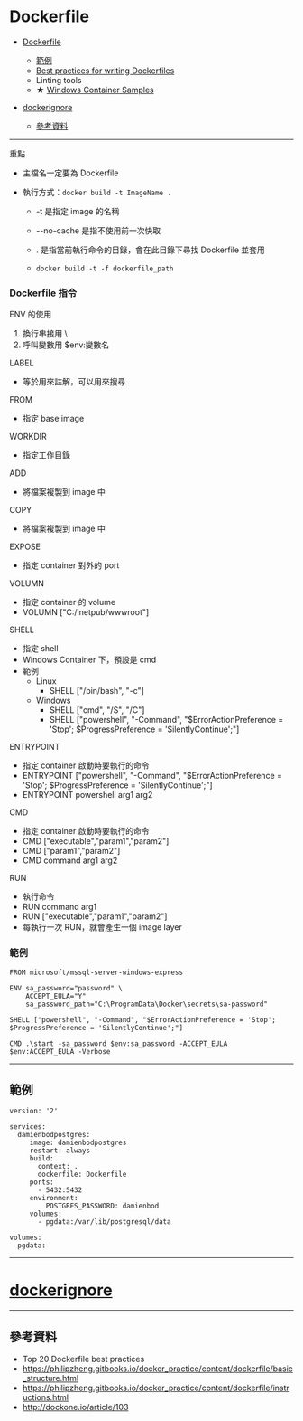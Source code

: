 # Dockerfile

- [Dockerfile](#dockerfile)
  - [範例](#%e7%af%84%e4%be%8b)
  - [Best practices for writing Dockerfiles](https://docs.docker.com/develop/develop-images/dockerfile_best-practices/)
  - Linting tools
  - ★ [Windows Container Samples](https://github.com/MicrosoftDocs/Virtualization-Documentation/tree/main/windows-container-samples/asp-net-getting-started)

- [dockerignore](#dockerignore)
  - [參考資料](#%e5%8f%83%e8%80%83%e8%b3%87%e6%96%99)

---

重點
- 主檔名一定要為 Dockerfile
- 執行方式：`docker build -t ImageName .`

  - -t 是指定 image 的名稱 
  - --no-cache 是指不使用前一次快取

  - . 是指當前執行命令的目錄，會在此目錄下尋找 Dockerfile 並套用

  - `docker build -t -f dockerfile_path`
	
### Dockerfile 指令
	
ENV 的使用
1. 換行串接用 \
1. 呼叫變數用 $env:變數名

LABEL
  - 等於用來註解，可以用來搜尋

FROM 
  - 指定 base image

WORKDIR
  - 指定工作目錄

ADD
  - 將檔案複製到 image 中

COPY
  - 將檔案複製到 image 中

EXPOSE
  - 指定 container 對外的 port

VOLUMN
  - 指定 container 的 volume
  - VOLUMN ["C:/inetpub/wwwroot"]

SHELL
  - 指定 shell
  - Windows Container 下，預設是 cmd
  - 範例
    - Linux
      - SHELL ["/bin/bash", "-c"]
    - Windows
      - SHELL ["cmd", "/S", "/C"]
      - SHELL ["powershell", "-Command", "$ErrorActionPreference = 'Stop'; $ProgressPreference = 'SilentlyContinue';"]

ENTRYPOINT
  - 指定 container 啟動時要執行的命令
  - ENTRYPOINT ["powershell", "-Command", "$ErrorActionPreference = 'Stop'; $ProgressPreference = 'SilentlyContinue';"]
  - ENTRYPOINT powershell arg1 arg2

CMD
  - 指定 container 啟動時要執行的命令
  - CMD ["executable","param1","param2"]
  - CMD ["param1","param2"]
  - CMD command arg1 arg2

RUN
  - 執行命令
  - RUN command arg1
  - RUN ["executable","param1","param2"]
  - 每執行一次 RUN，就會產生一個 image layer







### 範例


```docker
FROM microsoft/mssql-server-windows-express

ENV sa_password="password" \
    ACCEPT_EULA="Y" 
    sa_password_path="C:\ProgramData\Docker\secrets\sa-password"

SHELL ["powershell", "-Command", "$ErrorActionPreference = 'Stop'; $ProgressPreference = 'SilentlyContinue';"]

CMD .\start -sa_password $env:sa_password -ACCEPT_EULA $env:ACCEPT_EULA -Verbose
```

---

## 範例

```docker
version: '2'
 
services:
  damienbodpostgres:
     image: damienbodpostgres
     restart: always
     build:
       context: .
       dockerfile: Dockerfile
     ports:
       - 5432:5432
     environment:
         POSTGRES_PASSWORD: damienbod
     volumes:
       - pgdata:/var/lib/postgresql/data
 
volumes:
  pgdata:
```

---

# [dockerignore](https://docs.docker.com/engine/reference/builder/#dockerignore-file)

---

## 參考資料
- Top 20 Dockerfile best practices
- https://philipzheng.gitbooks.io/docker_practice/content/dockerfile/basic_structure.html
- https://philipzheng.gitbooks.io/docker_practice/content/dockerfile/instructions.html
- http://dockone.io/article/103